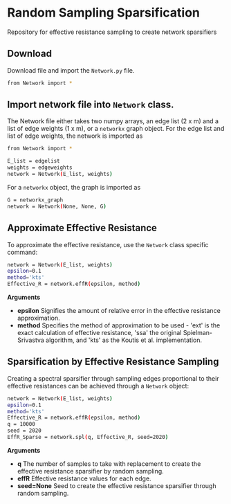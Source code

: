 # Random Sampling Sparsification
Repository for effective resistance sampling to create network sparsifiers
## Download 
Download file and import the ``Network.py`` file. 
```sh
from Network import *
```
## Import network file into ``Network`` class.
The Network file either takes two numpy arrays, an edge list (2 x m) and a list of edge weights (1 x m), or a `networkx` graph object.
For the edge list and list of edge weights, the network is imported as
```sh
from Network import *

E_list = edgelist
weights = edgeweights
network = Network(E_list, weights)
```
For a `networkx` object, the graph is imported as
```sh
G = networkx_graph
network = Network(None, None, G)
```
## Approximate Effective Resistance
To approximate the effective resistance, use the `Network` class specific command:
```sh
network = Network(E_list, weights)
epsilon=0.1
method='kts'
Effective_R = network.effR(epsilon, method)
```

**Arguments**
* **epsilon** Signifies the amount of relative error in the effective resistance approximation. 
* **method** Specifies the method of approximation to be used - 'ext' is the exact calculation of effective resistance, 'ssa' the original Spielman-Srivastva algorithm, and 'kts' as the Koutis et al. implementation. 

## Sparsification by Effective Resistance Sampling
Creating a spectral sparsifier through sampling edges proportional to their effective resistances can be achieved through a `Network` object:
```sh
network = Network(E_list, weights)
epsilon=0.1
method='kts'
Effective_R = network.effR(epsilon, method)
q = 10000
seed = 2020
EffR_Sparse = network.spl(q, Effective_R, seed=2020)
```

**Arguments**
* **q** The number of samples to take with replacement to create the effective resistance sparsifier by random sampling. 
* **effR** Effective resistance values for each edge.
* **seed=None** Seed to create the effective resistance sparsifier through random sampling.
